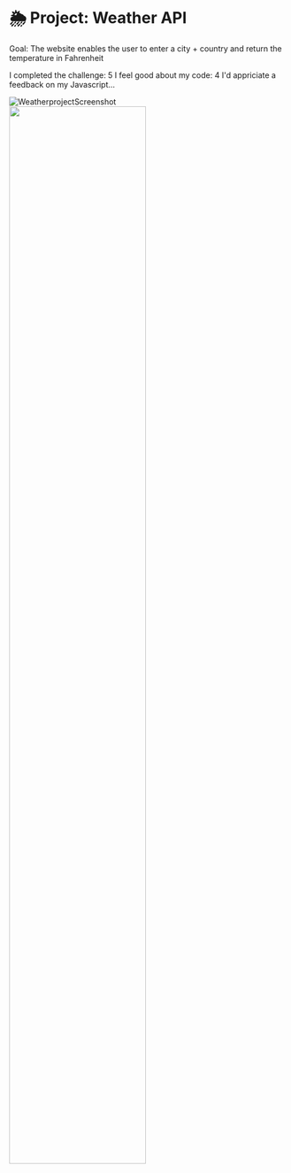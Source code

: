 # 🌦 Project: Weather API
Goal: The website enables the user to enter a city + country and return the temperature in Fahrenheit




I completed the challenge: 5
I feel good about my code: 4
I'd appriciate a feedback on my Javascript...

![WeatherprojectScreenshot](image.url)<img src=“WeatherprojectScreenshot.png” width=70% height=70%>
